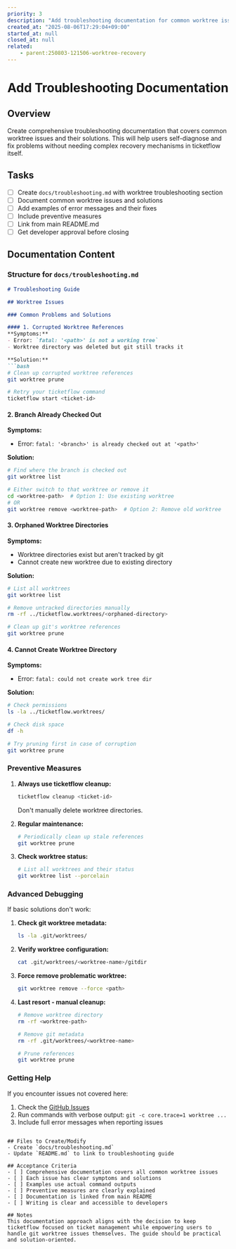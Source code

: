 ```yaml
---
priority: 3
description: "Add troubleshooting documentation for common worktree issues"
created_at: "2025-08-06T17:29:04+09:00"
started_at: null
closed_at: null
related:
    - parent:250803-121506-worktree-recovery
---
```


# Add Troubleshooting Documentation

## Overview
Create comprehensive troubleshooting documentation that covers common worktree issues and their solutions. This will help users self-diagnose and fix problems without needing complex recovery mechanisms in ticketflow itself.

## Tasks
- [ ] Create `docs/troubleshooting.md` with worktree troubleshooting section
- [ ] Document common worktree issues and solutions
- [ ] Add examples of error messages and their fixes
- [ ] Include preventive measures
- [ ] Link from main README.md
- [ ] Get developer approval before closing

## Documentation Content

### Structure for `docs/troubleshooting.md`

```markdown
# Troubleshooting Guide

## Worktree Issues

### Common Problems and Solutions

#### 1. Corrupted Worktree References
**Symptoms:**
- Error: `fatal: '<path>' is not a working tree`
- Worktree directory was deleted but git still tracks it

**Solution:**
```bash
# Clean up corrupted worktree references
git worktree prune

# Retry your ticketflow command
ticketflow start <ticket-id>
```

#### 2. Branch Already Checked Out
**Symptoms:**
- Error: `fatal: '<branch>' is already checked out at '<path>'`

**Solution:**
```bash
# Find where the branch is checked out
git worktree list

# Either switch to that worktree or remove it
cd <worktree-path>  # Option 1: Use existing worktree
# OR
git worktree remove <worktree-path>  # Option 2: Remove old worktree
```

#### 3. Orphaned Worktree Directories
**Symptoms:**
- Worktree directories exist but aren't tracked by git
- Cannot create new worktree due to existing directory

**Solution:**
```bash
# List all worktrees
git worktree list

# Remove untracked directories manually
rm -rf ../ticketflow.worktrees/<orphaned-directory>

# Clean up git's worktree references
git worktree prune
```

#### 4. Cannot Create Worktree Directory
**Symptoms:**
- Error: `fatal: could not create work tree dir`

**Solution:**
```bash
# Check permissions
ls -la ../ticketflow.worktrees/

# Check disk space
df -h

# Try pruning first in case of corruption
git worktree prune
```

### Preventive Measures

1. **Always use ticketflow cleanup:**
   ```bash
   ticketflow cleanup <ticket-id>
   ```
   Don't manually delete worktree directories.

2. **Regular maintenance:**
   ```bash
   # Periodically clean up stale references
   git worktree prune
   ```

3. **Check worktree status:**
   ```bash
   # List all worktrees and their status
   git worktree list --porcelain
   ```

### Advanced Debugging

If basic solutions don't work:

1. **Check git worktree metadata:**
   ```bash
   ls -la .git/worktrees/
   ```

2. **Verify worktree configuration:**
   ```bash
   cat .git/worktrees/<worktree-name>/gitdir
   ```

3. **Force remove problematic worktree:**
   ```bash
   git worktree remove --force <path>
   ```

4. **Last resort - manual cleanup:**
   ```bash
   # Remove worktree directory
   rm -rf <worktree-path>
   
   # Remove git metadata
   rm -rf .git/worktrees/<worktree-name>
   
   # Prune references
   git worktree prune
   ```

### Getting Help

If you encounter issues not covered here:
1. Check the [GitHub Issues](https://github.com/your-org/ticketflow/issues)
2. Run commands with verbose output: `git -c core.trace=1 worktree ...`
3. Include full error messages when reporting issues
```

## Files to Create/Modify
- Create `docs/troubleshooting.md`
- Update `README.md` to link to troubleshooting guide

## Acceptance Criteria
- [ ] Comprehensive documentation covers all common worktree issues
- [ ] Each issue has clear symptoms and solutions
- [ ] Examples use actual command outputs
- [ ] Preventive measures are clearly explained
- [ ] Documentation is linked from main README
- [ ] Writing is clear and accessible to developers

## Notes
This documentation approach aligns with the decision to keep ticketflow focused on ticket management while empowering users to handle git worktree issues themselves. The guide should be practical and solution-oriented.